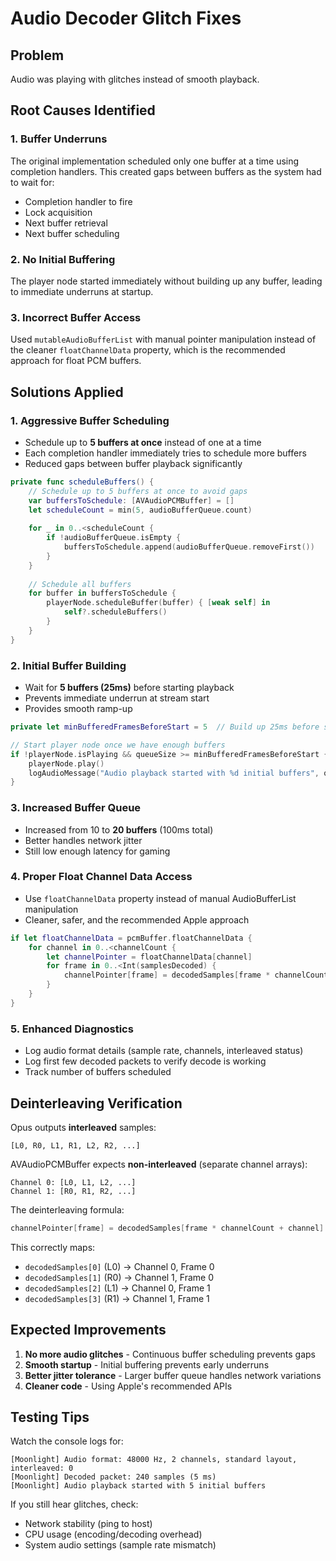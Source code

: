 # Audio Decoder Glitch Fixes

## Problem
Audio was playing with glitches instead of smooth playback.

## Root Causes Identified

### 1. **Buffer Underruns**
The original implementation scheduled only one buffer at a time using completion handlers. This created gaps between buffers as the system had to wait for:
- Completion handler to fire
- Lock acquisition
- Next buffer retrieval
- Next buffer scheduling

### 2. **No Initial Buffering**
The player node started immediately without building up any buffer, leading to immediate underruns at startup.

### 3. **Incorrect Buffer Access**
Used `mutableAudioBufferList` with manual pointer manipulation instead of the cleaner `floatChannelData` property, which is the recommended approach for float PCM buffers.

## Solutions Applied

### 1. **Aggressive Buffer Scheduling**
- Schedule up to **5 buffers at once** instead of one at a time
- Each completion handler immediately tries to schedule more buffers
- Reduced gaps between buffer playback significantly

```swift
private func scheduleBuffers() {
    // Schedule up to 5 buffers at once to avoid gaps
    var buffersToSchedule: [AVAudioPCMBuffer] = []
    let scheduleCount = min(5, audioBufferQueue.count)
    
    for _ in 0..<scheduleCount {
        if !audioBufferQueue.isEmpty {
            buffersToSchedule.append(audioBufferQueue.removeFirst())
        }
    }
    
    // Schedule all buffers
    for buffer in buffersToSchedule {
        playerNode.scheduleBuffer(buffer) { [weak self] in
            self?.scheduleBuffers()
        }
    }
}
```

### 2. **Initial Buffer Building**
- Wait for **5 buffers (25ms)** before starting playback
- Prevents immediate underrun at stream start
- Provides smooth ramp-up

```swift
private let minBufferedFramesBeforeStart = 5  // Build up 25ms before starting

// Start player node once we have enough buffers
if !playerNode.isPlaying && queueSize >= minBufferedFramesBeforeStart {
    playerNode.play()
    logAudioMessage("Audio playback started with %d initial buffers", queueSize)
}
```

### 3. **Increased Buffer Queue**
- Increased from 10 to **20 buffers** (100ms total)
- Better handles network jitter
- Still low enough latency for gaming

### 4. **Proper Float Channel Data Access**
- Use `floatChannelData` property instead of manual AudioBufferList manipulation
- Cleaner, safer, and the recommended Apple approach

```swift
if let floatChannelData = pcmBuffer.floatChannelData {
    for channel in 0..<channelCount {
        let channelPointer = floatChannelData[channel]
        for frame in 0..<Int(samplesDecoded) {
            channelPointer[frame] = decodedSamples[frame * channelCount + channel]
        }
    }
}
```

### 5. **Enhanced Diagnostics**
- Log audio format details (sample rate, channels, interleaved status)
- Log first few decoded packets to verify decode is working
- Track number of buffers scheduled

## Deinterleaving Verification

Opus outputs **interleaved** samples:
```
[L0, R0, L1, R1, L2, R2, ...]
```

AVAudioPCMBuffer expects **non-interleaved** (separate channel arrays):
```
Channel 0: [L0, L1, L2, ...]
Channel 1: [R0, R1, R2, ...]
```

The deinterleaving formula:
```swift
channelPointer[frame] = decodedSamples[frame * channelCount + channel]
```

This correctly maps:
- `decodedSamples[0]` (L0) → Channel 0, Frame 0
- `decodedSamples[1]` (R0) → Channel 1, Frame 0
- `decodedSamples[2]` (L1) → Channel 0, Frame 1
- `decodedSamples[3]` (R1) → Channel 1, Frame 1

## Expected Improvements

1. **No more audio glitches** - Continuous buffer scheduling prevents gaps
2. **Smooth startup** - Initial buffering prevents early underruns  
3. **Better jitter tolerance** - Larger buffer queue handles network variations
4. **Cleaner code** - Using Apple's recommended APIs

## Testing Tips

Watch the console logs for:
```
[Moonlight] Audio format: 48000 Hz, 2 channels, standard layout, interleaved: 0
[Moonlight] Decoded packet: 240 samples (5 ms)
[Moonlight] Audio playback started with 5 initial buffers
```

If you still hear glitches, check:
- Network stability (ping to host)
- CPU usage (encoding/decoding overhead)
- System audio settings (sample rate mismatch)
